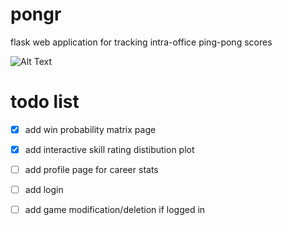 # pongr
flask web application for tracking intra-office ping-pong scores

![Alt Text](https://fat.gfycat.com/LeadingPlumpArctichare.gif)


# todo list
- [x] add win probability matrix page
- [x] add interactive skill rating distibution plot
- [ ] add profile page for career stats
- [ ] add login
- [ ] add game modification/deletion if logged in

